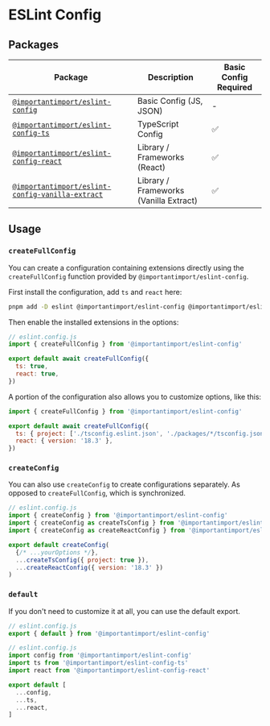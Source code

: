 # ESLint Config

## Packages

| Package | Description | Basic Config Required |
| - | - | - |
| [`@importantimport/eslint-config`](./config/) | Basic Config (JS, JSON) | - |
| [`@importantimport/eslint-config-ts`](./ts/) | TypeScript Config | ✅ |
| [`@importantimport/eslint-config-react`](./react) | Library / Frameworks (React) | ✅ |
| [`@importantimport/eslint-config-vanilla-extract`](./vanilla-extract) | Library / Frameworks (Vanilla Extract) | ✅ |

## Usage

### `createFullConfig`

You can create a configuration containing extensions directly using the `createFullConfig` function provided by `@importantimport/eslint-config`.

First install the configuration, add `ts` and `react` here:

```bash
pnpm add -D eslint @importantimport/eslint-config @importantimport/eslint-config-ts @importantimport/eslint-config-react
```

Then enable the installed extensions in the options:

```js
// eslint.config.js
import { createFullConfig } from '@importantimport/eslint-config'

export default await createFullConfig({
  ts: true,
  react: true,
})
```

A portion of the configuration also allows you to customize options, like this:

```js
import { createFullConfig } from '@importantimport/eslint-config'

export default await createFullConfig({
  ts: { project: ['./tsconfig.eslint.json', './packages/*/tsconfig.json'] },
  react: { version: '18.3' },
})
```

### `createConfig`

You can also use `createConfig` to create configurations separately. As opposed to `createFullConfig`, which is synchronized.

```js
// eslint.config.js
import { createConfig } from '@importantimport/eslint-config'
import { createConfig as createTsConfig } from '@importantimport/eslint-config-ts'
import { createConfig as createReactConfig } from '@importantimport/eslint-config-react'

export default createConfig(
  {/* ...yourOptions */},
  ...createTsConfig({ project: true }),
  ...createReactConfig({ version: '18.3' })
)
```

### `default`

If you don't need to customize it at all, you can use the default export.

```js
// eslint.config.js
export { default } from '@importantimport/eslint-config'
```

```js
// eslint.config.js
import config from '@importantimport/eslint-config'
import ts from '@importantimport/eslint-config-ts'
import react from '@importantimport/eslint-config-react'

export default [
  ...config,
  ...ts,
  ...react,
]
```

